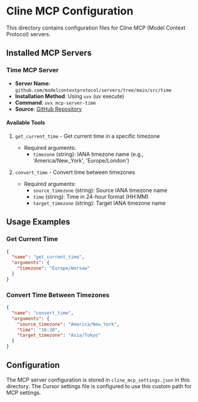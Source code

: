 # Cline MCP Configuration

This directory contains configuration files for Cline MCP (Model Context Protocol) servers.

## Installed MCP Servers

### Time MCP Server

- **Server Name**: `github.com/modelcontextprotocol/servers/tree/main/src/time`
- **Installation Method**: Using `uvx` (uv execute)
- **Command**: `uvx mcp-server-time`
- **Source**: [GitHub Repository](https://github.com/modelcontextprotocol/servers/tree/main/src/time)

#### Available Tools

1. `get_current_time` - Get current time in a specific timezone
   - Required arguments:
     - `timezone` (string): IANA timezone name (e.g., 'America/New_York', 'Europe/London')

2. `convert_time` - Convert time between timezones
   - Required arguments:
     - `source_timezone` (string): Source IANA timezone name
     - `time` (string): Time in 24-hour format (HH:MM)
     - `target_timezone` (string): Target IANA timezone name

## Usage Examples

### Get Current Time

```json
{
  "name": "get_current_time",
  "arguments": {
    "timezone": "Europe/Warsaw"
  }
}
```

### Convert Time Between Timezones

```json
{
  "name": "convert_time",
  "arguments": {
    "source_timezone": "America/New_York",
    "time": "16:30",
    "target_timezone": "Asia/Tokyo"
  }
}
```

## Configuration

The MCP server configuration is stored in `cline_mcp_settings.json` in this directory. The Cursor settings file is configured to use this custom path for MCP settings.
